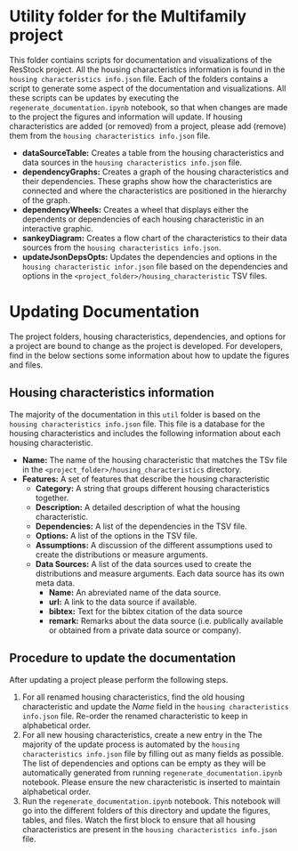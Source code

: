 # Utility folder for the Multifamily project

This folder contiains scripts for documentation and visualizations of the ResStock project.  All the housing characteristics information is found in the `housing characteristics info.json` file.  Each of the folders contains a script to generate some aspect of the documentation and visualizations.  All these scripts can be updates by executing the `regenerate_documentation.ipynb` notebook, so that when changes are made to the project the figures and information will update.  If housing characteristics are added (or removed) from a project, please add (remove) them from the `housing characteristics info.json` file.

- **dataSourceTable:** Creates a table from the housing characteristics and data sources in the `housing characteristics info.json` file.
- **dependencyGraphs:** Creates a graph of the housing characteristics and their dependencies. These graphs show how the characteristics are connected and where the characteristics are positioned in the hierarchy of the graph.
- **dependencyWheels:** Creates a wheel that displays either the dependents or dependencies of each housing characteristic in an interactive graphic.
- **sankeyDiagram:** Creates a flow chart of the characteristics to their data sources from the `housing characteristics info.json`.
- **updateJsonDepsOpts:** Updates the dependencies and options in the `housing characteristic infor.json` file based on the dependencies and options in the `<project_folder>/housing_characteristic` TSV files.

# Updating Documentation

The project folders, housing characteristics, dependencies, and options for a project are bound to change as the project is developed.  For developers, find in the below sections some information about how to update the figures and files. 

## Housing characteristics information

The majority of the documentation in this `util` folder is based on the `housing characteristics info.json` file.  This file is a database for the housing characteristics and includes the following information about each housing characteristic.

- **Name:** The name of the housing characteristic that matches the TSv file in the `<project_folder>/housing_characteristics` directory.
- **Features:** A set of features that describe the housing characteristic
    - **Category:** A string that groups different housing characteristics together.
    - **Description:** A detailed description of what the housing characteristic.
    - **Dependencies:** A list of the dependencies in the TSV file.
    - **Options:** A list of the options in the TSV file.
    - **Assumptions:** A discussion of the different assumptions used to create the distributions or measure arguments.
    - **Data Sources:** A list of the data sources used to create the distributions and measure arguments. Each data source has its own meta data.
        - **Name:** An abreviated name of the data source.
        - **url:** A link to the data source if available.
        - **bibtex:** Text for the bibtex citation of the data source
        - **remark:** Remarks about the data source (i.e. publically available or obtained from a private data source or company).

## Procedure to update the documentation

After updating a project please perform the following steps. 

1. For all renamed housing characteristics, find the old housing characteristic and update the *Name* field in the `housing characteristics info.json` file.  Re-order the renamed characteristic to keep in alphabetical order.
2. For all new housing characteristics, create a new entry in the 
The majority of the update process is automated by the  `housing characteristics info.json` file by filling out as many fields as possible. The list of dependencies and options can be empty as they will be automatically generated from running `regenerate_documentation.ipynb` notebook. Please ensure the new characteristic is inserted to maintain alphabetical order.
3. Run the `regenerate_documentation.ipynb` notebook.  This notebook will go into the different folders of this directory and update the figures, tables, and files.  Watch the first block to ensure that all housing characteristics are present in the `housing characteristics info.json` file. 
